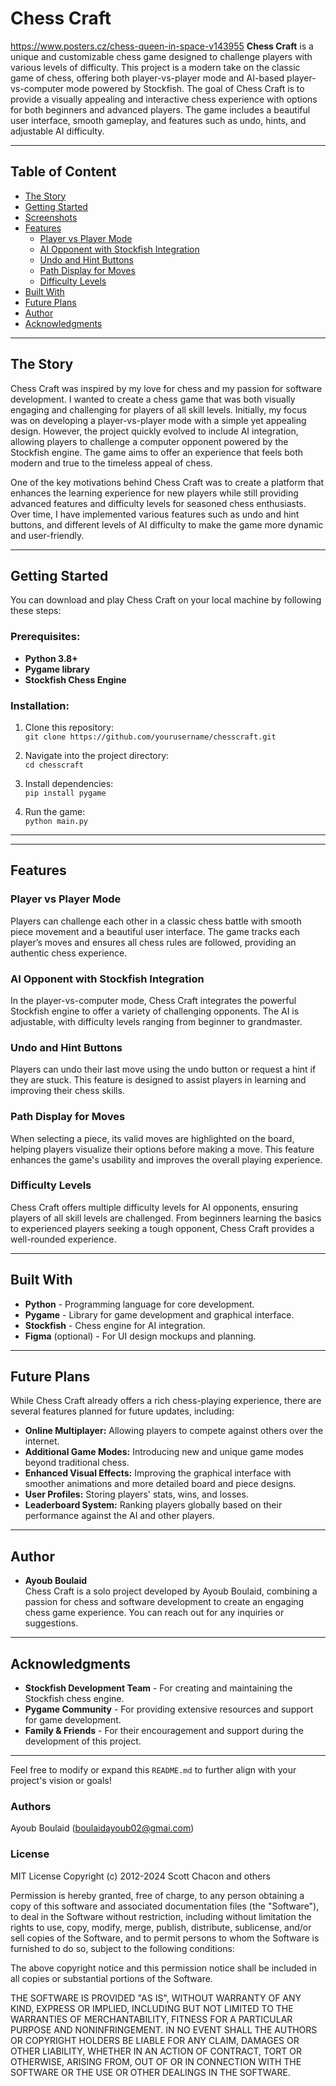 # **Chess Craft**
https://www.posters.cz/chess-queen-in-space-v143955
**Chess Craft** is a unique and customizable chess game designed to challenge players with various levels of difficulty. This project is a modern take on the classic game of chess, offering both player-vs-player mode and AI-based player-vs-computer mode powered by Stockfish. The goal of Chess Craft is to provide a visually appealing and interactive chess experience with options for both beginners and advanced players. The game includes a beautiful user interface, smooth gameplay, and features such as undo, hints, and adjustable AI difficulty.

---

## **Table of Content**

- [The Story](#the-story)
- [Getting Started](#getting-started)
- [Screenshots](#screenshots)
- [Features](#features)
  - [Player vs Player Mode](#player-vs-player-mode)
  - [AI Opponent with Stockfish Integration](#ai-opponent-with-stockfish-integration)
  - [Undo and Hint Buttons](#undo-and-hint-buttons)
  - [Path Display for Moves](#path-display-for-moves)
  - [Difficulty Levels](#difficulty-levels)
- [Built With](#built-with)
- [Future Plans](#future-plans)
- [Author](#author)
- [Acknowledgments](#acknowledgments)

---

## **The Story**

Chess Craft was inspired by my love for chess and my passion for software development. I wanted to create a chess game that was both visually engaging and challenging for players of all skill levels. Initially, my focus was on developing a player-vs-player mode with a simple yet appealing design. However, the project quickly evolved to include AI integration, allowing players to challenge a computer opponent powered by the Stockfish engine. The game aims to offer an experience that feels both modern and true to the timeless appeal of chess.

One of the key motivations behind Chess Craft was to create a platform that enhances the learning experience for new players while still providing advanced features and difficulty levels for seasoned chess enthusiasts. Over time, I have implemented various features such as undo and hint buttons, and different levels of AI difficulty to make the game more dynamic and user-friendly.

---

## **Getting Started**

You can download and play Chess Craft on your local machine by following these steps:

### Prerequisites:
- **Python 3.8+**
- **Pygame library**
- **Stockfish Chess Engine**

### Installation:
1. Clone this repository:  
   `git clone https://github.com/yourusername/chesscraft.git`
   
2. Navigate into the project directory:  
   `cd chesscraft`
   
3. Install dependencies:  
   `pip install pygame`

4. Run the game:  
   `python main.py`

---
---

## **Features**

### **Player vs Player Mode**
Players can challenge each other in a classic chess battle with smooth piece movement and a beautiful user interface. The game tracks each player’s moves and ensures all chess rules are followed, providing an authentic chess experience.

### **AI Opponent with Stockfish Integration**
In the player-vs-computer mode, Chess Craft integrates the powerful Stockfish engine to offer a variety of challenging opponents. The AI is adjustable, with difficulty levels ranging from beginner to grandmaster.

### **Undo and Hint Buttons**
Players can undo their last move using the undo button or request a hint if they are stuck. This feature is designed to assist players in learning and improving their chess skills.

### **Path Display for Moves**
When selecting a piece, its valid moves are highlighted on the board, helping players visualize their options before making a move. This feature enhances the game's usability and improves the overall playing experience.

### **Difficulty Levels**
Chess Craft offers multiple difficulty levels for AI opponents, ensuring players of all skill levels are challenged. From beginners learning the basics to experienced players seeking a tough opponent, Chess Craft provides a well-rounded experience.

---

## **Built With**

- **Python** - Programming language for core development.
- **Pygame** - Library for game development and graphical interface.
- **Stockfish** - Chess engine for AI integration.
- **Figma** (optional) - For UI design mockups and planning.

---

## **Future Plans**

While Chess Craft already offers a rich chess-playing experience, there are several features planned for future updates, including:
- **Online Multiplayer:** Allowing players to compete against others over the internet.
- **Additional Game Modes:** Introducing new and unique game modes beyond traditional chess.
- **Enhanced Visual Effects:** Improving the graphical interface with smoother animations and more detailed board and piece designs.
- **User Profiles:** Storing players' stats, wins, and losses.
- **Leaderboard System:** Ranking players globally based on their performance against the AI and other players.

---

## **Author**

- **Ayoub Boulaid**  
  Chess Craft is a solo project developed by Ayoub Boulaid, combining a passion for chess and software development to create an engaging chess game experience. You can reach out for any inquiries or suggestions.

---

## **Acknowledgments**

- **Stockfish Development Team** - For creating and maintaining the Stockfish chess engine.
- **Pygame Community** - For providing extensive resources and support for game development.
- **Family & Friends** - For their encouragement and support during the development of this project.

---

Feel free to modify or expand this `README.md` to further align with your project's vision or goals!
### Authors
Ayoub Boulaid (<boulaidayoub02@gmai.com>)

### License

MIT License
Copyright (c) 2012-2024 Scott Chacon and others

Permission is hereby granted, free of charge, to any person obtaining
a copy of this software and associated documentation files (the
"Software"), to deal in the Software without restriction, including
without limitation the rights to use, copy, modify, merge, publish,
distribute, sublicense, and/or sell copies of the Software, and to
permit persons to whom the Software is furnished to do so, subject to
the following conditions:

The above copyright notice and this permission notice shall be
included in all copies or substantial portions of the Software.

THE SOFTWARE IS PROVIDED "AS IS", WITHOUT WARRANTY OF ANY KIND,
EXPRESS OR IMPLIED, INCLUDING BUT NOT LIMITED TO THE WARRANTIES OF
MERCHANTABILITY, FITNESS FOR A PARTICULAR PURPOSE AND
NONINFRINGEMENT. IN NO EVENT SHALL THE AUTHORS OR COPYRIGHT HOLDERS BE
LIABLE FOR ANY CLAIM, DAMAGES OR OTHER LIABILITY, WHETHER IN AN ACTION
OF CONTRACT, TORT OR OTHERWISE, ARISING FROM, OUT OF OR IN CONNECTION
WITH THE SOFTWARE OR THE USE OR OTHER DEALINGS IN THE SOFTWARE.

